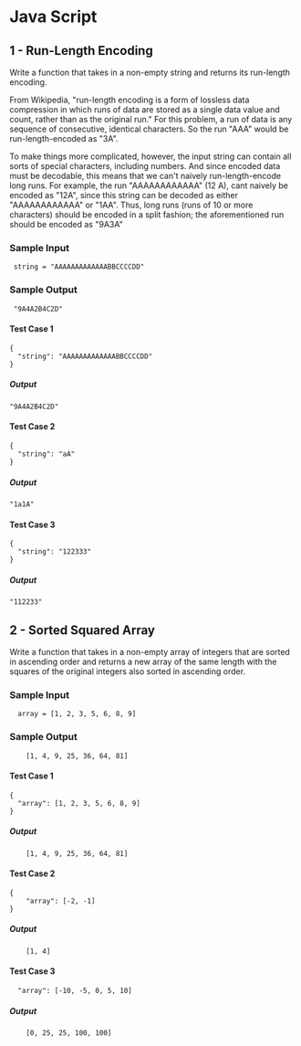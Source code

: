 # Java Script
## 1 - Run-Length Encoding

  
  Write a function that takes in a non-empty string and returns its run-length
  encoding.
    
  From Wikipedia, "run-length encoding is a form of lossless data compression in which runs of data are stored as a single data value and count,
  rather than as the original run." For this problem, a run of data is any sequence of consecutive, identical characters. So the run "AAA"  would be
  run-length-encoded as "3A".

  To make things more complicated, however, the input string can contain all sorts of special characters, including numbers. And since encoded data must be
  decodable, this means that we can't naively run-length-encode long runs. For  example, the run "AAAAAAAAAAAA" (12 A), cant naively be encoded as "12A", since     this string can be decoded as either "AAAAAAAAAAAA" or "1AA". Thus, long runs (runs of 10 or more characters) should be encoded in a split fashion; the
  aforementioned run should be encoded as "9A3A"
  
### Sample Input
```
 string = "AAAAAAAAAAAAABBCCCCDD"
```
  
### Sample Output
```
 "9A4A2B4C2D"
```

#### Test Case 1
```
{
  "string": "AAAAAAAAAAAAABBCCCCDD"
}
```
##### Output
```
"9A4A2B4C2D"
```
#### Test Case 2
```
{
  "string": "aA"
}
```
##### Output
```
"1a1A"
```
#### Test Case 3
```
{
  "string": "122333"
}
```
##### Output
```
"112233"
```


## 2 - Sorted Squared Array
  Write a function that takes in a non-empty array of integers that are sorted  in ascending order and returns a new array of the same length with the squares  of the original integers also sorted in ascending order.
  
### Sample Input
```
  array = [1, 2, 3, 5, 6, 8, 9]
```
  
### Sample Output
```
    [1, 4, 9, 25, 36, 64, 81]
```

#### Test Case 1
```
{
  "array": [1, 2, 3, 5, 6, 8, 9]
}
```
##### Output
```
    [1, 4, 9, 25, 36, 64, 81]
```
#### Test Case 2
```
{
    "array": [-2, -1]
}
```
##### Output
```
    [1, 4]
```
#### Test Case 3
```
  "array": [-10, -5, 0, 5, 10]
```
##### Output
```
    [0, 25, 25, 100, 100]
```
